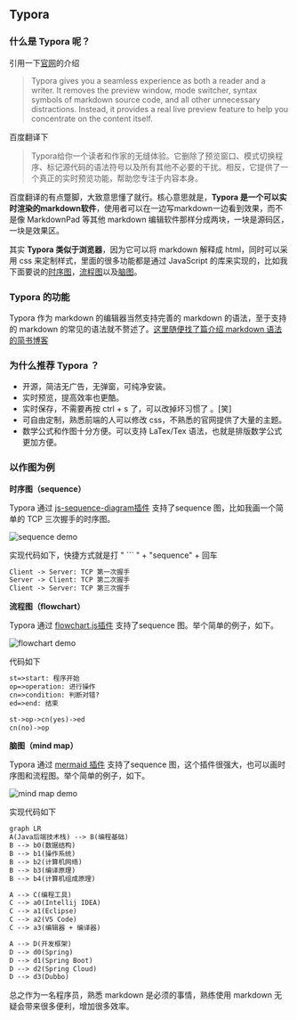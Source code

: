 ## Typora

### 什么是 Typora 呢？

引用一下[官网](https://www.typora.io/)的介绍

> Typora gives you a seamless experience as both a reader and a writer. It removes the preview window, mode switcher, syntax symbols of markdown source code, and all other unnecessary distractions. Instead, it provides a real live preview feature to help you concentrate on the content itself.

<!-- more -->

百度翻译下

> Typora给你一个读者和作家的无缝体验。它删除了预览窗口、模式切换程序、标记源代码的语法符号以及所有其他不必要的干扰。相反，它提供了一个真正的实时预览功能，帮助您专注于内容本身。

百度翻译的有点蹩脚，大致意思懂了就行。核心意思就是，**Typora 是一个可以实时渲染的markdown软件**，使用者可以在一边写markdown一边看到效果，而不是像 MarkdownPad 等其他 markdown 编辑软件那样分成两块，一块是源码区，一块是效果区。

其实 **Typora 类似于浏览器**，因为它可以将 markdown 解释成 html，同时可以采用 css 来定制样式，里面的很多功能都是通过 JavaScript 的库来实现的，比如我下面要说的<u>时序图</u>，<u>流程图</u>以及<u>脑图</u>。

### Typora 的功能

Typora 作为 markdown 的编辑器当然支持完善的 markdown 的语法，至于支持的 markdown 的常见的语法就不赘述了。[这里随便找了篇介绍 markdown 语法的简书博客](https://www.jianshu.com/p/191d1e21f7ed/)

### 为什么推荐 Typora ？ 

- 开源，简洁无广告，无弹窗，可纯净安装。
- 实时预览，提高效率也更酷。
- 实时保存，不需要再按 ctrl + s 了，可以改掉坏习惯了 。[笑]
- 可自由定制，熟悉前端的人可以修改 css，不熟悉的官网提供了大量的主题。
- 数学公式和作图十分方便。可以支持 LaTex/Tex 语法，也就是排版数学公式更加方便。

### 以作图为例

**时序图（sequence）**

Typora 通过 [js-sequence-diagram插件](https://bramp.github.io/js-sequence-diagrams/) 支持了sequence 图，比如我画一个简单的 TCP 三次握手的时序图。

![sequence demo](sequence.png)



实现代码如下，快捷方式就是打 " ``` "  + "sequence" + 回车  



```markdown
Client -> Server: TCP 第一次握手
Server -> Client: TCP 第二次握手
Client -> Server: TCP 第三次握手
```



**流程图（flowchart）**

Typora 通过 [flowchart.js插件](http://flowchart.js.org/) 支持了sequence 图。举个简单的例子，如下。

![flowchart demo](flowchart.png)



代码如下



``` markdown
st=>start: 程序开始
op=>operation: 进行操作
cn=>condition: 判断对错?
ed=>end: 结束

st->op->cn(yes)->ed
cn(no)->op
```





**脑图（mind map）**

Typora 通过 [mermaid 插件](https://mermaid-js.github.io/mermaid/#/) 支持了sequence 图，这个插件很强大，也可以画时序图和流程图。举个简单的例子，如下。

![mind map demo](mindmap.png)



实现代码如下



```markdown
graph LR
A(Java后端技术栈) --> B(编程基础)
B --> b0(数据结构)
B --> b1(操作系统)
B --> b2(计算机网络)
B --> b3(编译原理)
B --> b4(计算机组成原理)

A --> C(编程工具)
C --> a0(Intellij IDEA)
C --> a1(Eclipse)
C --> a2(VS Code)
C --> a3(编辑器 + 编译器)

A --> D(开发框架)
D --> d0(Spring)
D --> d1(Spring Boot)
D --> d2(Spring Cloud)
D --> d3(Dubbo)
```



总之作为一名程序员，熟悉 markdown 是必须的事情，熟练使用 markdown 无疑会带来很多便利，增加很多效率。